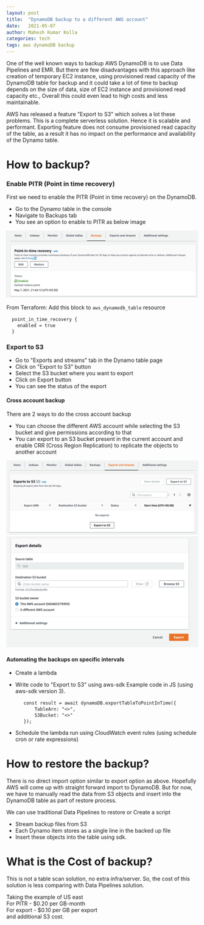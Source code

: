 ```yaml
---
layout: post
title:  "DynamoDB backup to a different AWS account"
date:   2021-05-07
author: Mahesh Kumar Kolla
categories: tech
tags: aws dynamoDB backup
---
```


One of the well known ways to backup AWS DynamoDB is to use Data Pipelines and EMR. 
But there are few disadvantages with this approach like creation of temporary EC2 instance, 
using provisioned read capacity of the DynamoDB table for backup and it could take a lot of time to backup 
depends on the size of data, size of EC2 instance and provisioned read capacity etc., 
Overall this could even lead to high costs and less maintainable.

 
AWS has released a feature "Export to S3" which solves a lot these problems. 
This is a complete serverless solution. Hence it is scalable and performant. 
Exporting feature does not consume provisioned read capacity of the table, as a result it has no impact on the performance and availability of the Dynamo table.

# How to backup?

### Enable PITR (Point in time recovery)

First we need to enable the PITR (Point in time recovery) on the DynamoDB.
- Go to the Dynamo table in the console
- Navigate to Backups tab
- You see an option to enable to PITR as below image 

<img src="/assets/tech/dynamo-backup/pitr.png">

From Terraform: Add this block to `aws_dynamodb_table` resource  
```hcl-terraform
  point_in_time_recovery {
    enabled = true
  }
```


### Export to S3

- Go to "Exports and streams" tab in the Dynamo table page
- Click on "Export to S3" button
- Select the S3 bucket where you want to export
- Click on Export button 
- You can see the status of the export 

#### Cross account backup

There are 2 ways to do the cross account backup
- You can choose the different AWS account while selecting the S3 bucket and give permissions according to that
- You can export to an S3 bucket present in the current account and enable CRR (Cross Region Replication) to replicate the objects to another account

<img src="/assets/tech/dynamo-backup/export.png">

<img src="/assets/tech/dynamo-backup/export-page.png">


#### Automating the backups on specific intervals
- Create a lambda 
- Write code to "Export to S3" using aws-sdk
  Example code in JS (using aws-sdk version 3). 
   ```ecmascript 6
      const result = await dynamoDB.exportTableToPointInTime({ 
          TableArn: "<>", 
          S3Bucket: "<>" 
      }); 
   ``` 
   
- Schedule the lambda run using CloudWatch event rules (using schedule cron or rate expressions)



# How to restore the backup?

There is no direct import option similar to export option as above. 
Hopefully AWS will come up with straight forward import to DynamoDB. 
But for now, we have to manually read the data from S3 objects and insert into the DynamoDB table as part of restore process.

We can use traditional Data Pipelines to restore or Create a script

- Stream backup files from S3   
- Each Dynamo item stores as a single line in the backed up file 
- Insert these objects into the table using sdk.


 
# What is the Cost of backup?

This is not a table scan solution, no extra infra/server. 
So, the cost of this solution is less comparing with Data Pipelines solution.

Taking the example of US east            
For PITR    - $0.20 per GB-month          
For export  - $0.10 per GB per export             
and additional S3 cost.   


